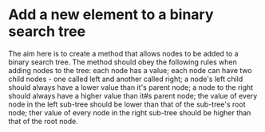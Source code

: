 # Add a new element to a binary search tree

The aim here is to create a method that allows nodes to be added to a binary search tree. The method should obey the following rules when adding nodes to the tree: each node has a value; each node can have two child nodes - one called left and another called right; a node's left child should always have a lower value than it's parent node; a node to the right should always have a higher value than it#s parent node; the value of every node in the left sub-tree should be lower than that of the sub-tree's root node; ther value of every node in the right sub-tree should be higher than that of the root node.
